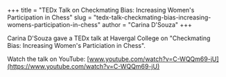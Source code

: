 +++
title = "TEDx Talk on Checkmating Bias: Increasing Women's Participation in Chess"
slug = "tedx-talk-checkmating-bias-increasing-womens-participation-in-chess"
author = "Carina D'Souza"
+++

Carina D'Souza gave a TEDx talk at Havergal College on
"Checkmating Bias: Increasing Women's Particiation in Chess".

Watch the talk on YouTube:  [www.youtube.com/watch?v=C-WQQm69-jU](https://www.youtube.com/watch?v=C-WQQm69-jU)
